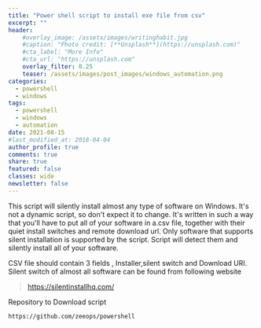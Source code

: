 ```yaml
---
title: "Power shell script to install exe file from csv"
excerpt: ""
header:
    #overlay_image: /assets/images/writinghabit.jpg
    #caption: "Photo credit: [**Unsplash**](https://unsplash.com)"
    #cta_label: "More Info"
    #cta_url: "https://unsplash.com"
    overlay_filter: 0.25
    teaser: /assets/images/post_images/windows_automation.png
categories:
  - powershell
  - windows
tags:
  - powershell
  - windows
  - automation
date: 2021-08-15
#last_modified_at: 2018-04-04  
author_profile: true
comments: true
share: true
featured: false
classes: wide
newsletter: false
---
```


This script will silently install almost any type of software on Windows. It's not a dynamic script, so don't expect it to change. It's written in such a way that you'll have to put all of your software in a.csv file, together with their quiet install switches and remote download url. Only software that supports silent installation is supported by the script. Script will detect them and silently install all of your software.

CSV file should contain 3 fields , Installer,silent switch and Download URI.
Silent switch of almost all software can be found from following website

> https://silentinstallhq.com/


Repository to Download script

    https://github.com/zeeops/powershell



<!--stackedit_data:
eyJoaXN0b3J5IjpbNTg1Mjc4MzIxLDE4OTY2NTkyNDAsLTkyND
cxNjg4MSwxMDEyNTM5MDg1LDE2MzQyNzE3MzQsMTQxNzA0NTk0
NCwtNTU0MzIwNTgsLTYyMzQ1Mjc0MywtNjA2NDI5MDM1LDUyMT
c1MTM5MSwtNDI1MDcyOTI0LDE1MDk5NjUzNjEsLTE3MDgxODcy
ODksLTIxMTAwMjM0NjNdfQ==
-->